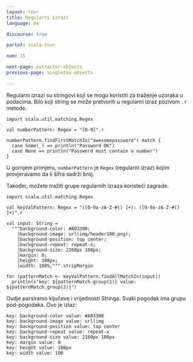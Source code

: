 ```yaml
---
layout: tour
title: Regularni izrazi
language: ba

discourse: true

partof: scala-tour

num: 15

next-page: extractor-objects
previous-page: singleton-objects

---
```


Regularni izrazi su stringovi koji se mogu koristiti za traženje uzoraka u podacima.
Bilo koji string se može pretvoriti u regularni izraz pozivom `.r` metode.

```tut
import scala.util.matching.Regex

val numberPattern: Regex = "[0-9]".r

numberPattern.findFirstMatchIn("awesomepassword") match {
  case Some(_) => println("Password OK")
  case None => println("Password must contain a number")
}
```

U gornjem primjeru, `numberPattern` je `Regex`
(regularni izraz) kojim provjeravamo da li šifra sadrži broj.

Također, možete tražiti grupe regularnih izraza koristeći zagrade.

```tut
import scala.util.matching.Regex

val keyValPattern: Regex = "([0-9a-zA-Z-#() ]+): ([0-9a-zA-Z-#() ]+)".r

val input: String =
  """background-color: #A03300;
    |background-image: url(img/header100.png);
    |background-position: top center;
    |background-repeat: repeat-x;
    |background-size: 2160px 108px;
    |margin: 0;
    |height: 108px;
    |width: 100%;""".stripMargin

for (patternMatch <- keyValPattern.findAllMatchIn(input))
  println(s"key: ${patternMatch.group(1)} value: ${patternMatch.group(2)}")
```
Ovdje parsiramo ključeve i vrijednosti Stringa. 
Svaki pogodak ima grupu pod-pogodaka. Ovo je izlaz:
```
key: background-color value: #A03300
key: background-image value: url(img
key: background-position value: top center
key: background-repeat value: repeat-x
key: background-size value: 2160px 108px
key: margin value: 0
key: height value: 108px
key: width value: 100
```
